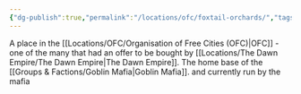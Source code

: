 ```yaml
---
{"dg-publish":true,"permalink":"/locations/ofc/foxtail-orchards/","tags":["Discovered"],"updated":"2025-02-13T18:01:51.608+00:00"}
---
```


A place in the [[Locations/OFC/Organisation of Free Cities (OFC)\|OFC]] - one of the many that had an offer to be bought by [[Locations/The Dawn Empire/The Dawn Empire\|The Dawn Empire]]. The home base of the [[Groups & Factions/Goblin Mafia\|Goblin Mafia]]. and currently run by the mafia 